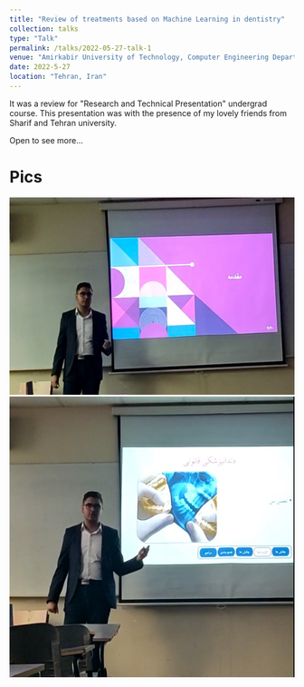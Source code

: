 ```yaml
---
title: "Review of treatments based on Machine Learning in dentistry"
collection: talks
type: "Talk"
permalink: /talks/2022-05-27-talk-1
venue: "Amirkabir University of Technology, Computer Engineering Department"
date: 2022-5-27
location: "Tehran, Iran"
---
```

It was a review for "Research and Technical Presentation" undergrad course. This presentation was with the presence of my lovely friends from Sharif and Tehran university.

Open to see more...

Pics
===
<img src='/images/dentistry.jpg'>


<img src='/images/dentistry2.jpg'>
